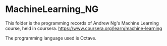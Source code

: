 # MachineLearning_NG

This folder is the programming records of Andrew Ng's Machine Learning course, held in coursera. https://www.coursera.org/learn/machine-learning

The programming language used is Octave.
